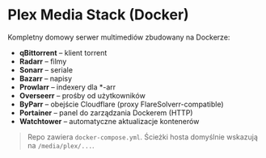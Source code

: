 # Plex Media Stack (Docker)

Kompletny domowy serwer multimediów zbudowany na Dockerze:
- **qBittorrent** – klient torrent
- **Radarr** – filmy
- **Sonarr** – seriale
- **Bazarr** – napisy
- **Prowlarr** – indexery dla *-arr
- **Overseerr** – prośby od użytkowników
- **ByParr** – obejście Cloudflare (proxy FlareSolverr-compatible)
- **Portainer** – panel do zarządzania Dockerem (HTTP)
- **Watchtower** – automatyczne aktualizacje kontenerów

> Repo zawiera `docker-compose.yml`. Ścieżki hosta domyślnie wskazują na `/media/plex/...`.
